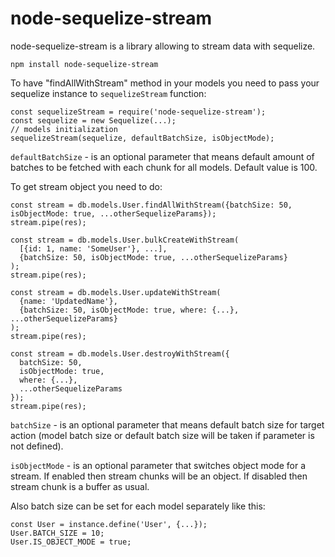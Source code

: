 # node-sequelize-stream

node-sequelize-stream is a library allowing to stream data with sequelize.

`npm install node-sequelize-stream`

To have "findAllWithStream" method in your models you need to pass your sequelize instance to `sequelizeStream` function:

```
const sequelizeStream = require('node-sequelize-stream');
const sequelize = new Sequelize(...);
// models initialization
sequelizeStream(sequelize, defaultBatchSize, isObjectMode);

```

`defaultBatchSize` - is an optional parameter that means default amount of batches to be fetched with each chunk for all models. Default value is 100.

To get stream object you need to do:
```
const stream = db.models.User.findAllWithStream({batchSize: 50, isObjectMode: true, ...otherSequelizeParams});
stream.pipe(res);
```

```
const stream = db.models.User.bulkCreateWithStream(
  [{id: 1, name: 'SomeUser'}, ...], 
  {batchSize: 50, isObjectMode: true, ...otherSequelizeParams}
);
stream.pipe(res);
```

```
const stream = db.models.User.updateWithStream(
  {name: 'UpdatedName'}, 
  {batchSize: 50, isObjectMode: true, where: {...}, ...otherSequelizeParams}
);
stream.pipe(res);
```

```
const stream = db.models.User.destroyWithStream({
  batchSize: 50,
  isObjectMode: true,
  where: {...}, 
  ...otherSequelizeParams
});
stream.pipe(res);
```

`batchSize` - is an optional parameter that means default batch size for target action (model batch size or default batch size will be taken if parameter is not defined).

`isObjectMode` - is an optional parameter that switches object mode for a stream. If enabled then stream chunks will be an object. If disabled then stream chunk is a buffer as usual.


Also batch size can be set for each model separately like this:
```
const User = instance.define('User', {...});
User.BATCH_SIZE = 10;
User.IS_OBJECT_MODE = true;
```
